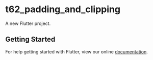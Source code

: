 # t62_padding_and_clipping

A new Flutter project.

## Getting Started

For help getting started with Flutter, view our online
[documentation](http://flutter.io/).
